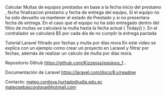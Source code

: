 Calcular Multas de equipos prestados en base a la fecha inicio del prestamo , fecha finalizacion prestamo y fecha de entrega del equipo, Si el equipo no ha sido devuelto va mantener el estado de Prestado y si no presentara fecha de entrega. En el caso que el equipo no ha sido entregado dentro del filtro de multas se calculará la multa hasta la fecha actual ( Today() ). En el contralador se calculará $5 por cada día de no cumplir la entrega pactada

Tutorial Laravel filtrado por fechas y multa por días mora
En este video se explica con un ejemplo como crear un proyecto en Laravel y filtrar por fechas, además de realizar un calculo de multa por días mora.

Repositorio Github
https://github.com/Kizzesss/equipos_f...

Documentación de Laravel
https://laravel.com/docs/8.x/readme

Contacto:
mateo.cordova.hurtado@udla.edu.ec
mateosebascordova@hotmail.com
